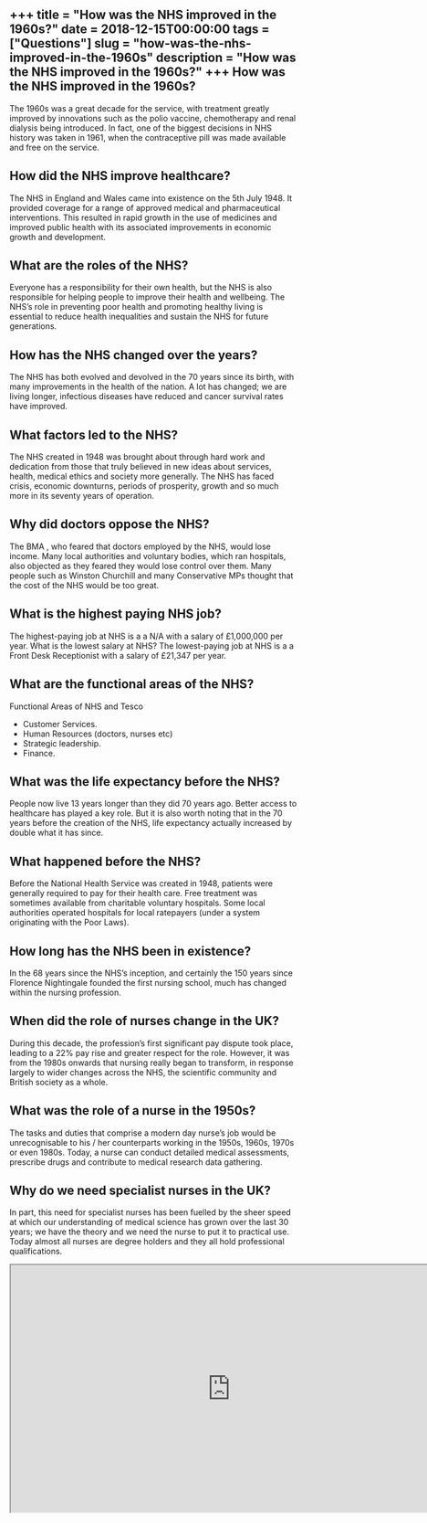 +++
title = "How was the NHS improved in the 1960s?"
date = 2018-12-15T00:00:00
tags = ["Questions"]
slug = "how-was-the-nhs-improved-in-the-1960s"
description = "How was the NHS improved in the 1960s?"
+++
How was the NHS improved in the 1960s?
--------------------------------------

The 1960s was a great decade for the service, with treatment greatly improved by innovations such as the polio vaccine, chemotherapy and renal dialysis being introduced. In fact, one of the biggest decisions in NHS history was taken in 1961, when the contraceptive pill was made available and free on the service.

How did the NHS improve healthcare?
-----------------------------------

The NHS in England and Wales came into existence on the 5th July 1948. It provided coverage for a range of approved medical and pharmaceutical interventions. This resulted in rapid growth in the use of medicines and improved public health with its associated improvements in economic growth and development.

What are the roles of the NHS?
------------------------------

Everyone has a responsibility for their own health, but the NHS is also responsible for helping people to improve their health and wellbeing. The NHS’s role in preventing poor health and promoting healthy living is essential to reduce health inequalities and sustain the NHS for future generations.

How has the NHS changed over the years?
---------------------------------------

The NHS has both evolved and devolved in the 70 years since its birth, with many improvements in the health of the nation. A lot has changed; we are living longer, infectious diseases have reduced and cancer survival rates have improved.

What factors led to the NHS?
----------------------------

The NHS created in 1948 was brought about through hard work and dedication from those that truly believed in new ideas about services, health, medical ethics and society more generally. The NHS has faced crisis, economic downturns, periods of prosperity, growth and so much more in its seventy years of operation.

Why did doctors oppose the NHS?
-------------------------------

The BMA , who feared that doctors employed by the NHS, would lose income. Many local authorities and voluntary bodies, which ran hospitals, also objected as they feared they would lose control over them. Many people such as Winston Churchill and many Conservative MPs thought that the cost of the NHS would be too great.

What is the highest paying NHS job?
-----------------------------------

The highest-paying job at NHS is a a N/A with a salary of £1,000,000 per year. What is the lowest salary at NHS? The lowest-paying job at NHS is a a Front Desk Receptionist with a salary of £21,347 per year.

What are the functional areas of the NHS?
-----------------------------------------

Functional Areas of NHS and Tesco

- Customer Services.
- Human Resources (doctors, nurses etc)
- Strategic leadership.
- Finance.

What was the life expectancy before the NHS?
--------------------------------------------

People now live 13 years longer than they did 70 years ago. Better access to healthcare has played a key role. But it is also worth noting that in the 70 years before the creation of the NHS, life expectancy actually increased by double what it has since.

What happened before the NHS?
-----------------------------

Before the National Health Service was created in 1948, patients were generally required to pay for their health care. Free treatment was sometimes available from charitable voluntary hospitals. Some local authorities operated hospitals for local ratepayers (under a system originating with the Poor Laws).

How long has the NHS been in existence?
---------------------------------------

In the 68 years since the NHS’s inception, and certainly the 150 years since Florence Nightingale founded the first nursing school, much has changed within the nursing profession.

When did the role of nurses change in the UK?
---------------------------------------------

During this decade, the profession’s first significant pay dispute took place, leading to a 22% pay rise and greater respect for the role. However, it was from the 1980s onwards that nursing really began to transform, in response largely to wider changes across the NHS, the scientific community and British society as a whole.

What was the role of a nurse in the 1950s?
------------------------------------------

The tasks and duties that comprise a modern day nurse’s job would be unrecognisable to his / her counterparts working in the 1950s, 1960s, 1970s or even 1980s. Today, a nurse can conduct detailed medical assessments, prescribe drugs and contribute to medical research data gathering.

Why do we need specialist nurses in the UK?
-------------------------------------------

In part, this need for specialist nurses has been fuelled by the sheer speed at which our understanding of medical science has grown over the last 30 years; we have the theory and we need the nurse to put it to practical use. Today almost all nurses are degree holders and they all hold professional qualifications.

<iframe allow="accelerometer; autoplay; clipboard-write; encrypted-media; gyroscope; picture-in-picture" allowfullscreen="" class="__youtube_prefs__  epyt-is-override  no-lazyload" data-no-lazy="1" data-origheight="433" data-origwidth="770" data-skipgform_ajax_framebjll="" height="433" id="_ytid_40125" loading="lazy" src="https://www.youtube.com/embed/Y3UCHHY1n30?enablejsapi=1&autoplay=0&cc_load_policy=0&cc_lang_pref=&iv_load_policy=1&loop=0&modestbranding=0&rel=1&fs=1&playsinline=0&autohide=2&theme=dark&color=red&controls=1&" title="YouTube player" width="770"></iframe>